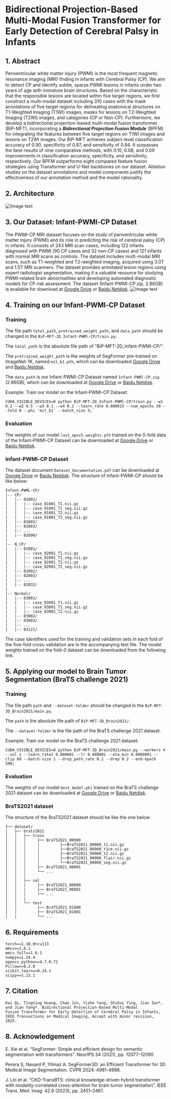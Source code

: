 # Bidirectional Projection-Based Multi-Modal Fusion Transformer for Early Detection of Cerebral Palsy in Infants

##  1. Abstract
Periventricular white matter injury (PWMI) is the most frequent magnetic resonance imaging (MRI) ﬁnding in infants with Cerebral Palsy (CP).
We aim to detect CP and identify subtle, sparse PWMI lesions in infants under two years of age with immature brain structures.
Based on the characteristic that the responsible lesions are located within five target regions,
we first construct a multi-modal dataset including 310 cases with the mask annotations of five target regions for delineating anatomical structures on T1-Weighted Imaging (T1WI) images, masks for lesions on T2-Weighted Imaging (T2WI) images, and categories (CP or Non-CP).
Furthermore,
we develop a bidirectional projection-based multi-modal
fusion transformer (BiP-MFT), incorporating a ***Bidirectional Projection Fusion Module*** (BPFM) for integrating the features between five target regions on T1WI images and lesions on T2WI images.
Our BiP-MFT achieves subject-level classification
accuracy of 0.90, specificity of 0.87, and sensitivity of
0.94. It surpasses the best results of nine comparative
methods, with 0.10, 0.08, and 0.09 improvements in classification accuracy, specificity, and sensitivity, respectively. Our BPFM outperforms eight compared feature fusion strategies using Transformer and U-Net backbones on our dataset. Ablation studies on the dataset annotations and model components justify the effectiveness of our annotation method and the model rationality.


## 2. Architecture
![Image text](architure2.png)


## 3. Our Dataset: Infant-PWMl-CP Dataset

The PWMI-CP MRI dataset focuses on the study of periventricular white matter injury (PWMI) and its role in predicting the risk of cerebral palsy (CP) in infants. It consists of 243 MRI scan cases, including 122 infants diagnosed with PWMI (90 CP cases and 32 non-CP cases) and 121 infants with normal MRI scans as controls. The dataset includes multi-modal MRI scans, such as T1-weighted and T2-weighted imaging, acquired using 3.0T and 1.5T MRI scanners. The dataset provides annotated lesion regions using expert radiologist segmentation, making it a valuable resource for studying PWMI-related brain abnormalities and developing automated diagnostic models for CP risk assessment. The dataset (Infant-PWMl-CP.zip, 2.86GB) is available for download at [Google Drive](https://drive.google.com/drive/folders/1yBVICW9lcDANth-RlwJy1C9M6QNXJ0L2?usp=sharing) or [Baidu Netdisk](https://pan.baidu.com/s/1XiwKp7Ayc81qefs3eu7pGg?pwd=fae8).
![Image text](visualization.png)

##  4. Training on our Infant-PWMl-CP Dataset

### Training

The file path `total_path`, `pretrained_weight_path`, and `data_path` should be changed in the `BiP-MFT-2D_Infant-PWMl-CP/train.py`.

The `total_path` is the absolute file path of "BiP-MFT-2D_Infant-PWMl-CP/".

The `pretrained_weight_path` is the weights of SegFormer pre-trained on ImageNet-1K, named `mit_b1.pth`, which can be downloaded [Google Drive](https://drive.google.com/drive/folders/1yBVICW9lcDANth-RlwJy1C9M6QNXJ0L2?usp=sharing) and [Baidu Netdisk](https://pan.baidu.com/s/1XiwKp7Ayc81qefs3eu7pGg?pwd=fae8).

The `data_path` is our Infant-PWMl-CP Dataset named `Infant-PWMl-CP.zip` (2.86GB), which can be downloaded at [Google Drive](https://drive.google.com/drive/folders/1yBVICW9lcDANth-RlwJy1C9M6QNXJ0L2?usp=sharing) or [Baidu Netdisk](https://pan.baidu.com/s/1XiwKp7Ayc81qefs3eu7pGg?pwd=fae8).

Example: Train our model on the Infant-PWMl-CP Dataset:

```
CUDA_VISIBLE_DEVICES=0 python BiP-MFT-2D_Infant-PWMl-CP/train.py --w1 0.2 --w2 0.5 --w3 0.1 --w4 0.2 --learn_rate 0.000015 --num_epochs 30 --fold 0 --phi 'mit_b1' --batch_size 5; 
```

### Evaluation

The weights of our model `last_epoch_weights.pth` trained on the 0-fold data of the Infant-PWMl-CP Dataset can be downloaded at [Google Drive](https://drive.google.com/drive/folders/1yBVICW9lcDANth-RlwJy1C9M6QNXJ0L2?usp=sharing) or [Baidu Netdisk](https://pan.baidu.com/s/1XiwKp7Ayc81qefs3eu7pGg?pwd=fae8).


### Infant-PWMl-CP Dataset
The dataset document `Dataset_Documentation.pdf` can be downloaded at [Google Drive](https://drive.google.com/drive/folders/1yBVICW9lcDANth-RlwJy1C9M6QNXJ0L2?usp=sharing) or [Baidu Netdisk](https://pan.baidu.com/s/1XiwKp7Ayc81qefs3eu7pGg?pwd=fae8).
The structure of Infant-PWMl-CP should be like below:
```
Infant-PWML-CP/
|-- CP/
|   |-- 01001/
|   |   |-- case_01001_T1.nii.gz
|   |   |-- case_01001_T1_seg.nii.gz
|   |   |-- case_01001_T2.nii.gz
|   |   |-- case_01001_T2_seg.nii.gz
|   |-- 01002/
|   |-- 01003/
|   |-- ...
|   |-- 01090/
|
|-- N_CP/
|   |-- 02001/
|   |   |-- case_02001_T1.nii.gz
|   |   |-- case_02001_T1_seg.nii.gz
|   |   |-- case_02001_T2.nii.gz
|   |   |-- case_02001_T2_seg.nii.gz
|   |-- 02002/
|   |-- 02003/
|   |-- ...
|   |-- 02032/
|
|-- Normal/
|   |-- 03001/
|   |   |-- case_03001_T1.nii.gz
|   |   |-- case_03001_T1_seg.nii.gz
|   |   |-- case_03001_T2.nii.gz
|   |-- 03002/
|   |-- 03003/
|   |-- ...
|   |-- 03121/
```

The case identifiers used for the training and validation sets in each fold of the five-fold cross-validation are in the accompanying text file.
The model weights trained on the fold-0 dataset can be downloaded from the following link.

##  5. Applying our model to Brain Tumor Segmentation (BraTS challenge 2021)

### Training

The file path `path` and `--dataset-folder` should be changed in the `BiP-MFT-3D_Brain2021/main.py`.

The `path` is the absolute file path of `BiP-MFT-3D_Brain2021/`.

The `--dataset-folder` is the file path of the BraTS challenge 2021 dataset.

Example: Train our model on the BraTS challenge 2021 dataset:

```
CUDA_VISIBLE_DEVICES=0 python BiP-MFT-3D_Brain2021/main.py --workers 4 --val 1 --learn_rate2 0.000001 --lr 0.000001 --eta_min 0.0000001 --clip 60 --batch-size 1 --drop_path_rate 0.1 --drop 0.2 --end-epoch 500;
```


### Evaluation

The weights of our model `best_model.pkl` trained on the BraTS challenge 2021 dataset can be downloaded at [Google Drive](https://drive.google.com/drive/folders/1yBVICW9lcDANth-RlwJy1C9M6QNXJ0L2?usp=sharing) or [Baidu Netdisk](https://pan.baidu.com/s/1XiwKp7Ayc81qefs3eu7pGg?pwd=fae8).

### BraTS2021 dataset

The structure of the BraTS2021 dataset should be like the one below:
```
├── dataset/
│   ├── brats2021
│   │   ├── train
│   │   │     ├── BraTS2021_00000
│   │   │	  │		    ├──BraTS2021_00000_t1.nii.gz
│   │   │	  │		    ├──BraTS2021_00000_t1ce.nii.gz
│   │   │	  │		    ├──BraTS2021_00000_t2.nii.gz
│   │   │	  │		    ├──BraTS2021_00000_flair.nii.gz
│   │   │	  │		    └──BraTS2021_00000_seg.nii.gz
│   │   │     ├── BraTS2021_00001   
│   │   │     └── ...
│   │   │        
│   │   ├── val
│   │   |     ├── BraTS2021_00800
│   │   |     ├── BraTS2021_00801
│   │   |     └── ...
│   │   |     
│   │   └── test
│   │         ├── BraTS2021_01000        
│   |         ├── BraTS2021_01001
│   |         └── ...
```






## 6. Requirements

```
torch==1.10.0+cu113
mmcv==1.6.1
mmcv_full==1.6.1
numpy==1.24.4
opencv_python==4.7.0.72
Pillow==8.2.0
scikit_learn==0.24.1
scipy==1.13.1
```


## 7. Citation
```
Kai Qi, Tingting Huang, Chao Jin, Yizhe Yang, Shihui Ying, Jian Sun*, and Jian Yang*. Bidirectional Projection-Based Multi-Modal
Fusion Transformer for Early Detection of Cerebral Palsy in Infants, IEEE Transactions on Medical Imaging, Accept with minor revision, 2025.
```




## 8. Acknowledgement

E. Xie et al. “SegFormer: Simple and efficient design for semantic segmentation with transformers”. NeurIPS 34 (2021), pp. 12077–12090

Perera S, Navard P, Yilmaz A. SegFormer3D: an Efficient Transformer for 3D Medical Image Segmentation. CVPR 2024: 4981-4988.

J. Lin et al. “CKD-TransBTS: clinical knowledge-driven hybrid transformer with modality-correlated cross-attention for brain tumor segmentation”. IEEE Trans. Med. Imag. 42.8 (2023), pp. 2451–2461.







